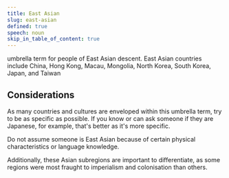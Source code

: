 ```yaml
---
title: East Asian
slug: east-asian
defined: true
speech: noun
skip_in_table_of_content: true
---
```

umbrella term for people of East Asian descent. East Asian countries include China, Hong Kong, Macau, Mongolia, North Korea, South Korea, Japan, and Taiwan

## Considerations
As many countries and cultures are enveloped within this umbrella term, try to be as specific as possible. If you know or can ask someone if they are Japanese, for example, that's better as it's more specific.

Do not assume someone is East Asian because of certain physical characteristics or language knowledge.

Additionally, these Asian subregions are important to differentiate, as some regions were most fraught to imperialism and colonisation than others.
